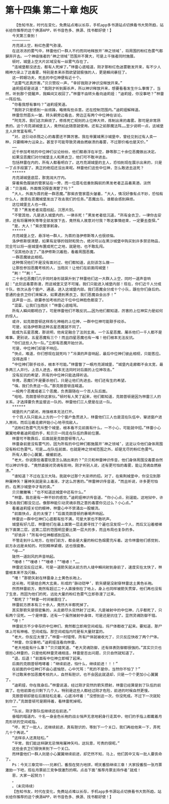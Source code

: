 # 第十四集 第二十章 炮灰
        【告知书友，时代在变化，免费站点难以长存，手机app多书源站点切换看书大势所趋，站长给你推荐的这个换源APP，听书音色多、换源、找书都好使！】
       今天第三章到！
       ————————
       月亮湖上空，粉红色雾气弥漫。
       在这浓浓的雾气中，林雷他们一群人不约而同地释放开‘神之领域’，将周围的粉红色雾气都摒弃开去。一个神级强者的‘神之领域’范围并不算大，可是上千强者同时施展。
       顿时，城堡上空大片区域没有一丝雾气存在了。
       “连城堡都没进去，都有人死掉了。”林雷心底暗道，刚才那粉红色迷雾散发开来，有不少人精神力染上了这毒雾，特别是本来杀戮欲望就极强的人，更是瞬间暴狂了。
       这一转眼功夫，死去的中位神便有近十个。
       “这雾气还真厉害。”贝贝赞叹一声，“幸好我刚才神识没释放开来。”
       迪莉娅却是说道：“我刚才听到厮杀声，所以神识释放开来，想要看看发生什么事情了，当然，听到那个提醒声，我瞬间又收回了。”林雷不由转头看向迪莉娅：“迪莉娅，你没事吧？”林雷一阵后怕。
       “你看我想有事吗？”迪莉娅笑道。
       “我刚才只是感到一丝烦躁，略微有些杀意。还在控制范围内。”迪莉娅解释道。
       林雷忽然眉头一皱，转头朝旁边看去，旁边正有两个中位神在谈论。
       “阿克苏，我们这次麻烦了。修炼死亡规则的上位神大师，炼制出来的毒雾。那可是非常昂贵的。这个月亮湖城堡主人，竟然如此随意就使用。还有之前那魔法阵……至少说明一点，这城堡主人非常富有啊。”
       “对，这引动杀戮之心的毒雾还不算厉害。我在帝翼城黑沙城堡中，曾经见到过有人卖一种，只要精神力沾染上。甚至于可能导致灵魂自燃崩溃的毒雾，不过那价格也是天价。”
       ……
       近千参加考核的中位神们议论纷纷，他们都悬浮在半空，静等那二十余位恶魔做出决定。
       如果没恶魔们对付城堡主人和黑衣卫，他们可不敢冲进去。
       包括林雷在内的，所有人都看明白了。这月亮湖城堡的主人，恐怕到现在展示出来的，只是一丁点手段罢了。真正的绝招还没出来呢。林雷他们这些中位神，怎么敢进去送死？
       ******
       月亮湖城堡底层，那宽阔大厅内。
       穿着紫色服装的管家站在一旁，而一位眉毛低垂到胸前的黑发老者正品着美酒，淡然道：“贝洛姆，外面情况探查清楚了吗？”
       “大人，外面为首的是一群恶魔。”那紫衣管家眉头皱着，“大人，情况好像有点不妙，恐怕有什么人，故意在恶魔城堡发出了攻击我们的任务。”恶魔出马，谁都会感到麻烦。
       这位城堡主人也一样。
       “恩？”黑发老者双眉绞起，沉思片刻。
       “不管其他，凡是进入城堡内的，一律杀死！”黑发老者低沉道，“所有金衣卫，一律你去安排，还有将屠神矢等等全部发放下去，竟然有人故意对付我？等这事情结束，一定要去查探。”
       “是，大人！”紫衣管家躬身。
       ******
       月亮城堡上空，悬浮地一群人，为首的洛伊修斯等人也很烦恼。
       洛伊修斯很清楚，如果有足够的钱财和势力，绝对可以在黑沙城堡中购买到许多禁忌物品，完全可以将一座城堡布置成死亡之地，就是他，也不敢乱闯。
       “没其他办法了。”洛伊修斯沉着脸，看着周围恶魔。
       一群恶魔彼此相视。
       这种情况他们不是没有面对过，他们都知道，此刻该怎么做——
       让那些参加恶魔考核的人，当炮灰！让他们在前面闯城堡！
       “刷！”“刷！”……
       二十余位恶魔们几乎同时身形就飙升到了林雷他们这一大群人上空，同时一道声音响起：“此刻这毒雾弥漫，而这城堡又坚不可摧，我们只能进入城堡内部！现在，你们近千人分成十队，依次从各个窗户、通道，进入这城堡内部。我们恶魔会分成十个小队，跟在你们身后的。普通的金衣卫你们来解决，如果遇到黑衣卫，我们恶魔自会出手！”
       这声音一出，欲要参加考核的近千位中位神脸色都变了。
       “混蛋，让我们当炮灰！”林雷心底暗骂。
       所有人瞬间都明白了。可是林雷他们不敢反抗……因为他们都知道，厉害的上位神实力是如何的惊人。
       或许，如克朗普顿这样炼化神格的上位神，一群中位神可能联手绞杀。
       可是，如洛伊修斯这种五星恶魔就不同了。
       能成为五星恶魔，那说明，他肯定融合了法则玄奥。一个五星恶魔，屠杀他们一千人都不是难事。更别说，五星恶魔有三个！而且四星恶魔也有一堆！他们根本无法反抗。
       “你们这些人为一队。”立即有恶魔开始分派。
       可是，中位神们却是不响应。
       “快点，难道，你们想现在就死吗？”冷漠的声音响起，最后中位神们彼此相视，只能答应。
       没得选择！
       “中位神们联手绞杀，根本不可能。”林雷瞥了一眼月亮湖城堡，“城堡内走廊都不会太宽，最多两三人并行。上百人进去，根本无法同时对后面的上位神攻击。”
       没有反抗的希望，所有的中位神只能选择听话。
       毕竟，恶魔们不是要杀他们，只是让他们先进去。他们还有生的希望。
       “嗨，我们负责这一队。”那克朗普顿连喊道。
       一般两个恶魔或者三个恶魔，负责跟随在一个百人队后面。
       “哈哈，克朗普顿你这家伙。”顿时有人笑了起来，他们都知道，克朗普顿是因为林雷三人的关系，才选择要负责监督这一队的。林雷他们三人便是在这一队。
       ******
       城堡的大门紧闭，用强根本无法打开。
       十个百人队只能从上方的一个个窗户鱼贯进入，林雷他们三人也是混在队伍中，窜进窗户进入房间。而后沿着走廊开始小心地寻找敌人。
       “这粉红色雾气充斥整个城堡，根本看不见前面有什么。一不小心，可能就中招。”林雷小心翼翼地牵着迪莉娅的手，和贝贝一同走在队伍的靠前位置。
       林雷可不敢靠后，后面就是克朗普顿等几人。
       林雷身前是没有雾气的，因为所有的中位神们都施展开‘神之领域’，这足以令他们身体周围没有粉红色雾气。可是……在队伍前面，也就是神之领域范围之外，却是无尽的粉红色雾气。
       所有人都小心翼翼，缓缓前进。
       “老大，你说那些毒雾玩意怎么搞出来的？”贝贝和林雷神识传音，他们身体周围没毒雾自然可以神识传音，“竟然直接对灵魂有影响，刚才听别人说，还有更可怕的毒雾，能让灵魂自燃崩溃。”
       “谁知道？不过在玉兰大陆，我就中过那个大巫师的招。对了，在紫荆城堡中，你没见到那种屠神矢？屠神矢就是染上毒液，才这么厉害的。”林雷神识传音道，“而且听说，许多更可怕的，在黑沙城堡中才有的卖。”
       贝贝撇撇嘴：“也不知道这城堡中还有什么。”
       “林雷。我总是有一种不妙的感觉。”迪莉娅神识传音道，“你小心点，别逞能。这地狱中，许多攻击我们都没见过。像那种能引动灵魂杀戮之意的毒雾你见过么？小心点。”
       看着迪莉娅关切的眼神，林雷心中不禁涌出一股暖流。
       “前面快点，走的太慢了！”后面克朗普顿的暴喝声响起。
       林雷这一群中位神们心底都有些不满，可是大家也不敢吭声。
       城堡有好几层，林雷他们在最上面第一层走廊寻找了个遍也没发现一个人，而后又沿着楼梯到下面第二层，这第二层的范围明显要比第一层大的多，而且布局也复杂的多。
       “好诡异！”所有中位神都感到压抑。
       不管走到什么地方，在他们前方，都会是大量的粉红色烟雾充斥着。这令林雷他们感觉到，前方永远是未知的。时刻精神紧绷，这也很疲惫。
       “呼——”
       陡然一道刮风的声音响起。
       “噗哧！”“噗哧！”“噗哧！”“噗哧！”……
       林雷还没反应过来，可是一道箭矢就从前方的人缝中瞬间射到身前了，速度实在太快了，林雷根本来不及闪躲。
       “噗！”那箭矢射在林雷身上土黄色长袍上。
       这长袍，可是结合两大玄奥，形成的‘脉动铠甲’，箭矢硬是没射穿林雷这土黄色长袍。
       然而林雷前方，竟然有超过二十人直接倒在了地上，身上也同样被箭矢贯穿，他们再也没有了生息，而因为他们的死，远处大量的粉红色雾气立即弥漫了过来。
       “都死了？”林雷一时间被震住了。
       林雷前方原本有三十余人，竟然大半都死掉了。
       其实那箭矢是很密集的，从走廊尽头突然射了过来。凡是被射中的中位神，几乎都死了，只有两个没死。一个是林雷，还有一个虽然被射中身体，可是还是抗住了。显然灵魂防御不错。
       “呼！”
       林雷前方不少幸存的中位神们，竟然都立即用空间戒指，将尸体都收了起来。要知道，那尸体上可有神格、空间戒指。那空间戒指内可是有大量财富的。
       “老大，你反应太慢了。”林雷一时错愕，所有尸体就被收光了，贝贝反应快收了两个尸体。
       “林雷，你没事吧。”迪莉娅连看向林雷。
       “老大他能有什么事？”贝贝嬉笑道，“老大灵魂防御，还有体表防御都很强的。”其实贝贝也很担心林雷的，只是他和林雷灵魂相连，林雷是否出问题，贝贝自然就知道了。
       “退，后退！”前面有中位神立即喊了起来。
       后面的克朗普顿咆哮着：“继续前进，怕什么，继续前进！！！”
       在前面的中位神们不由心底恼怒，心中咒骂：“死的不是你，当然你不怕了？”
       不过敢来参加恶魔考核的人，自然有胆识，也不会因此就退却，只是一个个更加小心翼翼了。
       “迪莉娅，你在我身后。”林雷说道，经过刚才突然的箭矢攒射，林雷已经算是到了队伍的前面了。在他前面也只剩下几个人。特别是这些人都经过刚才危险，前进的时候自然更慢。
       克朗普顿却是在后面轻松走着，心底冷哼着：“没想到这一次，你没死成。不过下一次就轮到你了。”克朗普顿可是期待着，看林雷死掉呢。
       ……
       “队长，刚才那队伍继续还在前进。”
       昏暗的暗道内，十名一身金色长袍的战士悄声无息地躬身行走其中，他们的手指上都戴着月亮形状的空间戒指。
       “哼，死了一批人，还继续前进，真有胆识的，等到下一个关口，我们再给他来一下，弄死几十个再说。”
       “这样杀人还真轻松。”
       “平常，我们能这样肆无忌惮用屠神矢吗，这玩意，可贵的很呢。”
       这些金衣卫们很快来到下一个关口。
       而林雷他们一群人则是小心翼翼继续前进，却茫然不知，马上，他们其中又有一批人要丧命了。
       Ps：今天三章完毕~~~兄弟们，番茄在努力地拼，明天番茄继续三章！大家投番茄一张月票激励一下吧，现在月票前三竞争很激烈的啊。点击下面‘推荐月票支持作者’就成！
       恩，大家一起努力！
       。
       。（未完待续）
       【告知书友，时代在变化，免费站点难以长存，手机app多书源站点切换看书大势所趋，站长给你推荐的这个换源APP，听书音色多、换源、找书都好使！】